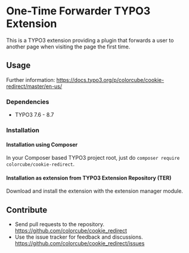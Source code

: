 # One-Time Forwarder TYPO3 Extension

This is a TYPO3 extension providing a plugin that forwards a user to another page when visiting the page the first time.

## Usage

Further information: https://docs.typo3.org/p/colorcube/cookie-redirect/master/en-us/

### Dependencies

* TYPO3 7.6 - 8.7

### Installation

#### Installation using Composer

In your Composer based TYPO3 project root, just do `composer require colorcube/cookie-redirect`. 

#### Installation as extension from TYPO3 Extension Repository (TER)

Download and install the extension with the extension manager module.

## Contribute

- Send pull requests to the repository. <https://github.com/colorcube/cookie_redirect>
- Use the issue tracker for feedback and discussions. <https://github.com/colorcube/cookie_redirect/issues>